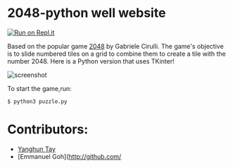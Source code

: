 2048-python well website
===========

[![Run on Repl.it](https://repl.it/badge/github/yangshun/2048-python)](https://repl.it/github/yangshun/2048-python)

Based on the popular game [2048](https://github.com/gabrielecirulli/2048) by Gabriele Cirulli. The game's objective is to slide numbered tiles on a grid to combine them to create a tile with the number 2048. Here is a Python version that uses TKinter! 

![screenshot](img/screenshot.png)

To start the game,run:
    
    $ python3 puzzle.py


Contributors:
==

- [Yanghun Tay](http://github.com/yangshun)
- [Emmanuel Goh](http://github.com/
